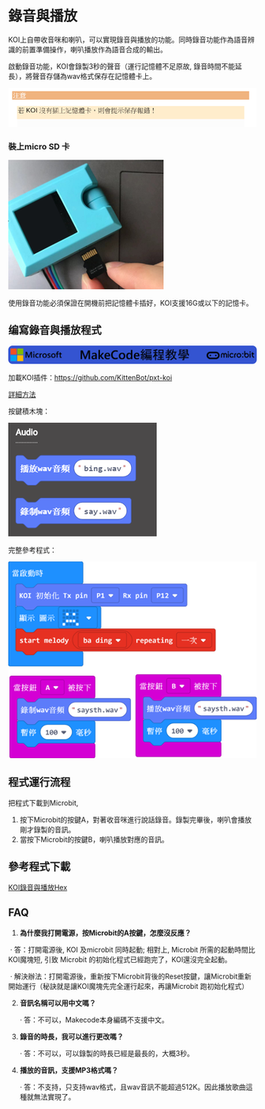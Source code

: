 # **錄音與播放**

KOI上自帶收音咪和喇叭，可以實現錄音與播放的功能。同時錄音功能作為語音辨識的前置準備操作，喇叭播放作為語音合成的輸出。

啟動錄音功能，KOI會錄製3秒的聲音（運行記憶體不足原故, 錄音時間不能延長），將聲音存儲為wav格式保存在記憶體卡上。

 ![](KOI05/01.png)

### 裝上micro SD 卡

 ![](KOI05/02-1.png)

使用錄音功能必須保證在開機前把記憶體卡插好，KOI支援16G或以下的記憶卡。



## 编寫錄音與播放程式

![](../../modules/images/mcbanner.png)

加載KOI插件：https://github.com/KittenBot/pxt-koi

[詳細方法](https://kittenbothk.readthedocs.io/en/latest/functional%20module/AI%20Cam/makecodeQs.html)

按鍵積木塊：

 ![](KOI05/04.png)



完整參考程式：

  ![](KOI05/03-1.png)



## **程式運行流程**

把程式下載到Microbit, 

1. 按下Microbit的按鍵A，對著收音咪進行說話錄音。錄製完畢後，喇叭會播放剛才錄製的音訊。
2. 當按下Microbit的按鍵B，喇叭播放對應的音訊。



## 參考程式下載

[KOI錄音與播放Hex](https://bit.ly/KOIVoiceRecandPlayHex)



## FAQ

1. **為什麼我打開電源，按Microbit的A按鍵，怎麼沒反應？**

​       ·    答：打開電源後, KOI 及microbit 同時起動; 相對上, Microbit 所需的起動時間比KOI魔塊短, 引致 Microbit 的初始化程式已經跑完了，KOI還沒完全起動。

​       ·    解決辦法：打開電源後，重新按下Microbit背後的Reset按鍵，讓Microbit重新開始運行（秘訣就是讓KOI魔塊先完全運行起來，再讓Microbit 跑初始化程式）



2. **音訊名稱可以用中文嗎？**

   ·    答：不可以，Makecode本身編碼不支援中文。

   

3. **錄音的時長，我可以進行更改嗎？**

   ·    答：不可以，可以錄製的時長已經是最長的，大概3秒。

   

4. **播放的音訊，支援MP3格式嗎？**

   ·    答：不支持，只支持wav格式，且wav音訊不能超過512K。因此播放歌曲這種就無法實現了。


